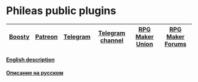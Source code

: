 # Phileas public plugins

| [Boosty](https://boosty.to/phileas) | [Patreon](https://www.patreon.com/treeverse_games) | [Telegram](https://t.me/olekolegovich) | [Telegram channel](https://t.me/treeverse_games) | [RPG Maker Union](https://rpgmakerunion.ru/id/phileas) | [RPG Maker Forums](https://forums.rpgmakerweb.com/index.php?members/phileas.176075/) |
| --- | --- | --- | --- | --- | --- |

#### [English description](https://github.com/Oleg-Olegovich/phileas-public-plugins/blob/master/docs/end.md)

#### [Описание на русском](https://github.com/Oleg-Olegovich/phileas-public-plugins/blob/master/docs/rus.md)
